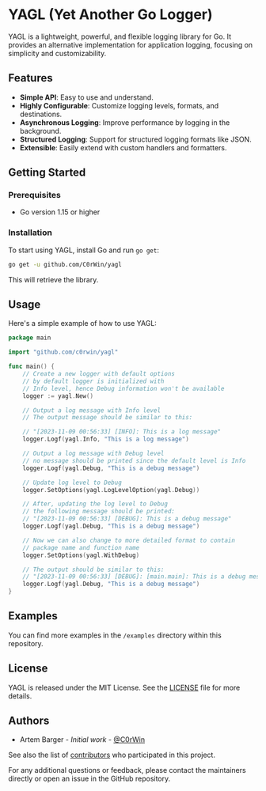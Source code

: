 # YAGL (Yet Another Go Logger)

YAGL is a lightweight, powerful, and flexible logging library for Go. It provides an alternative implementation for application logging, focusing on simplicity and customizability.

## Features

- **Simple API**: Easy to use and understand.
- **Highly Configurable**: Customize logging levels, formats, and destinations.
- **Asynchronous Logging**: Improve performance by logging in the background.
- **Structured Logging**: Support for structured logging formats like JSON.
- **Extensible**: Easily extend with custom handlers and formatters.

## Getting Started

### Prerequisites

- Go version 1.15 or higher

### Installation

To start using YAGL, install Go and run `go get`:

```sh
go get -u github.com/C0rWin/yagl
```

This will retrieve the library.

## Usage

Here's a simple example of how to use YAGL:

```go
package main

import "github.com/c0rwin/yagl"

func main() {
	// Create a new logger with default options
	// by default logger is initialized with
	// Info level, hence Debug information won't be available
	logger := yagl.New()

	// Output a log message with Info level
	// The output message should be similar to this:

	// "[2023-11-09 00:56:33] [INFO]: This is a log message"
	logger.Logf(yagl.Info, "This is a log message")

	// Output a log message with Debug level
	// no message should be printed since the default level is Info
	logger.Logf(yagl.Debug, "This is a debug message")

	// Update log level to Debug
	logger.SetOptions(yagl.LogLevelOption(yagl.Debug))

	// After, updating the log level to Debug
	// the following message should be printed:
	// "[2023-11-09 00:56:33] [DEBUG]: This is a debug message"
	logger.Logf(yagl.Debug, "This is a debug message")

	// Now we can also change to more detailed format to contain
	// package name and function name
	logger.SetOptions(yagl.WithDebug)

	// The output should be similar to this:
	// "[2023-11-09 00:56:33] [DEBUG]: [main.main]: This is a debug message"
	logger.Logf(yagl.Debug, "This is a debug message")
}
```

## Examples

You can find more examples in the `/examples` directory within this repository.

## License

YAGL is released under the MIT License. See the [LICENSE](LICENSE) file for more details.

## Authors

- Artem Barger - *Initial work* - [@C0rWin](https://github.com/C0rWin)

See also the list of [contributors](https://github.com/C0rWin/yagl/contributors) who participated in this project.


For any additional questions or feedback, please contact the maintainers directly or open an issue in the GitHub repository.
```
